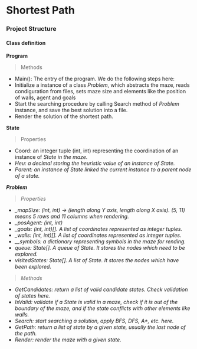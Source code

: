 # Shortest Path

### Project Structure

#### Class definition

<b> Program </b>

> Methods
- Main(): The entry of the program. We do the following steps here:
 - Initialize a instance of a class <i>Problem</i>, which abstracts the maze, reads condiguration from files, sets maze size and elements like the position of walls, agent and goals
 - Start the searching procedure by calling Search method of <i>Problem</i>  instance, and save the best solution into a file. 
 - Render the solution of the shortest path.


<b> State </b>

> Properties
- Coord: an integer tuple (int, int) representing the coordination of an instance of <i>State<i> in the maze.
- Heu: a decimal storing the heuristic value of an instance of <i>State<i>.
- Parent: an instance of <i>State</i> linked the current instance to a parent node of a state.

<b> Problem </b>

> Properties
- _mapSize: (int, int) -> (length along Y axis, length along X axis). (5, 11) means 5 rows and 11 columns when rendering.
- _posAgent: (int, int)
- _goals: (int, int)[]. A list of coordinates represented as integer tuples.
- _walls: (int, int)[]. A list of coordinates represented as integer tuples.
- __symbols: a dictionary representing symbols in the maze for rending.
- queue: State[]. A queue of <i>State</i>. It stores the nodes which need to be explored.
- visitedStates: State[]. A list of <i>State</i>. It stores the nodes which have been explored.

> Methods
- GetCandidates: return a list of valid candidate states. Check validation of states here.
- IsValid: validate if a <i>State</i> is valid in a maze, check if it is out of the boundary of the maze, and if the state conflicts with other elements like walls.
- Search: start searching a solution, apply BFS, DFS, A*, etc. here.
- GetPath: return a list of state by a given state, usually the last node of the path.
- Render: render the maze with a given state.

